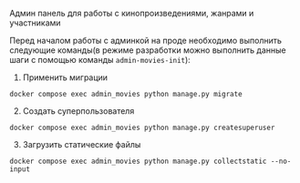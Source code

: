 Админ панель для работы с кинопроизведениями, жанрами и участниками

Перед началом работы с админкой на проде необходимо выполнить следующие команды(в режиме разработки можно выполнить данные шаги с помощью команды `admin-movies-init`):

1. Применить миграции
```
docker compose exec admin_movies python manage.py migrate
```
2. Создать суперпользователя
```
docker compose exec admin_movies python manage.py createsuperuser
```
3. Загрузить статические файлы
```
docker compose exec admin_movies python manage.py collectstatic --no-input
```